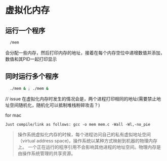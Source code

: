 # 虚拟化内存
##  运行一个程序
```cmd
  /mem
```

会分配一些内存，然后打印内存的地址，接着在每个内存空位中递增数值并添加，数值和其PID一起打印显示

## 同时运行多个程序

```cmd
  ./mem & ; ./mem &
```
// issue
在虚拟化内存时发生的情况会是，两个进程打印相同的地址(需要禁止地址空间随机化，随机化可以抵制堆栈粉碎攻击？)

for mac
```
Just compile/link as follows: gcc -o mem mem.c -Wall -Wl,-no_pie
```

> 操作系统虚拟化内存的时候，每个进程访问自己的私有虚拟地址空间（virtual address space)，操作系统以某种方式映射到机器的物理内存上。
一个正在运行的程序引用不会影响其他进程的地址空间。物理内存是由操作系统管理的共享资源。